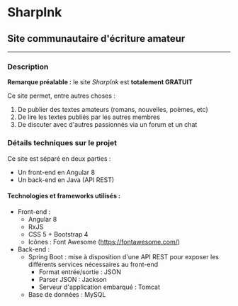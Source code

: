 # SharpInk
## Site communautaire d'écriture amateur

--------------

### Description

**Remarque préalable :** le site *SharpInk* est **totalement GRATUIT**

Ce site permet, entre autres choses :
1. De publier des textes amateurs (romans, nouvelles, poèmes, etc)
2. De lire les textes publiés par les autres membres
3. De discuter avec d'autres passionnés via un forum et un chat

### Détails techniques sur le projet

Ce site est séparé en deux parties :
* Un front-end en Angular 8
* Un back-end en Java (API REST)
#### Technologies et frameworks utilisés :
* Front-end :
  * Angular 8
  * RxJS
  * CSS 5 + Bootstrap 4
  * Icônes : Font Awesome (https://fontawesome.com/)
* Back-end :
  * Spring Boot : mise à disposition d'une API REST pour exposer les différents services nécessaires au front-end
    * Format entrée/sortie : JSON
    * Parser JSON : Jackson
    * Serveur d'application embarqué : Tomcat
  * Base de données : MySQL
